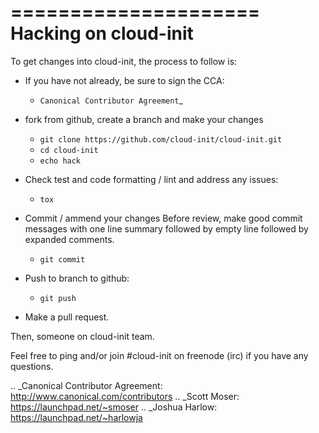 =====================
Hacking on cloud-init
=====================

To get changes into cloud-init, the process to follow is:

* If you have not already, be sure to sign the CCA:

  - `Canonical Contributor Agreement`_

* fork from github, create a branch and make your changes
  - ``git clone https://github.com/cloud-init/cloud-init.git``
  - ``cd cloud-init``
  - ``echo hack``

* Check test and code formatting / lint and address any issues:

  - ``tox``

* Commit / ammend your changes
  Before review, make good commit messages with one line summary
  followed by empty line followed by expanded comments.
  - ``git commit``

* Push to branch to github:

  - ``git push``

* Make a pull request.

Then, someone on cloud-init team.

Feel free to ping and/or join #cloud-init on freenode (irc) if you have any questions.

.. _Canonical Contributor Agreement: http://www.canonical.com/contributors
.. _Scott Moser: https://launchpad.net/~smoser
.. _Joshua Harlow: https://launchpad.net/~harlowja
